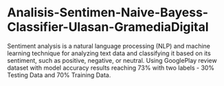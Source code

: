 # Analisis-Sentimen-Naive-Bayess-Classifier-Ulasan-GramediaDigital
Sentiment analysis is a natural language processing (NLP) and machine learning technique for analyzing text data and classifying it based on its sentiment, such as positive, negative, or neutral. Using GooglePlay review dataset with model accuracy results reaching 73% with two labels - 30% Testing Data and 70% Training Data.
